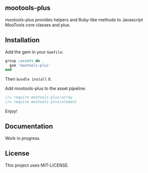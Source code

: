 ## mootools-plus

mootools-plus provides helpers and Ruby-like methods to Javascript MooTools core classes and plus.

## Installation

Add the gem in your `Gemfile`:
```ruby
group :assets do
  gem 'mootools-plus'
end
```

Then `bundle install` it.

Add mootools-plus to the asset pipeline:

```javascript
//= require mootools-plus/array
//= require mootools-plus/element
```

Enjoy!

## Documentation

Work in progress.

## License

This project uses MIT-LICENSE.
